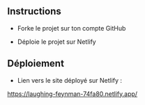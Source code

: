 

## Instructions

* Forke le projet sur ton compte GitHub

* Déploie le projet sur Netlify

## Déploiement

* Lien vers le site déployé sur Netlify :

https://laughing-feynman-74fa80.netlify.app/
